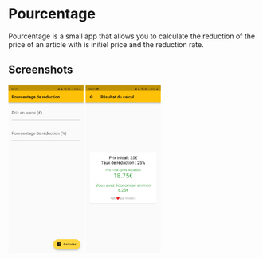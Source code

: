 # Pourcentage

Pourcentage is a small app that allows you to calculate the reduction of the price of an article with is initiel price and the reduction rate.

## Screenshots
<img src="https://github.com/Vrock691/pourcentage/blob/master/screenshots/Screenshot_20220213-195211.jpg?raw=true" width="30%">
<img src="https://github.com/Vrock691/pourcentage/blob/master/screenshots/Screenshot_20220213-195221.jpg?raw=true" width="30%">
